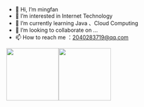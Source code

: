 - 👋 Hi, I’m mingfan
- 👀 I’m interested in Internet Technology
- 🌱 I’m currently learning Java 、Cloud Computing
- 💞️ I’m looking to collaborate on ...
- 📫 How to reach me ：2040283719@qq.com

<img align="" height="137px" src="https://github-readme-stats.vercel.app/api?username=mingfanbufan&hide_title=true&hide_border=true&show_icons=true&include_all_commits=true&line_height=21&bg_color=0,EC6C6C,FFD479,FFFC79,73FA79&theme=graywhite&locale=cn"/><img align="" height="137px" src="https://github-readme-stats.vercel.app/api/top-langs/?username=mingfanbufan&hide_title=true&hide_border=true&layout=compact&bg_color=0,73FA79,73FDFF,D783FF&theme=graywhite&locale=cn"/>

<!---
zzm20040219/zzm20040219 is a ✨ special ✨ repository because its `README.md` (this file) appears on your GitHub profile.
You can click the Preview link to take a look at your changes.
--->
